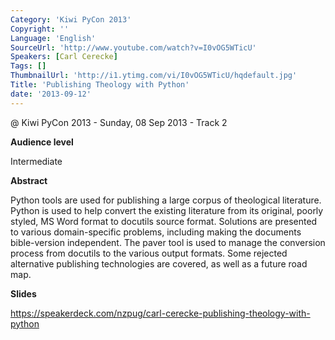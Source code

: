 ```yaml
---
Category: 'Kiwi PyCon 2013'
Copyright: ''
Language: 'English'
SourceUrl: 'http://www.youtube.com/watch?v=I0vOG5WTicU'
Speakers: [Carl Cerecke]
Tags: []
ThumbnailUrl: 'http://i1.ytimg.com/vi/I0vOG5WTicU/hqdefault.jpg'
Title: 'Publishing Theology with Python'
date: '2013-09-12'
---
```

@ Kiwi PyCon 2013 - Sunday, 08 Sep 2013 - Track 2

**Audience level**

Intermediate

**Abstract**

Python tools are used for publishing a large corpus of theological literature. Python is used to help convert the existing literature from its original, poorly styled, MS Word format to docutils source format. Solutions are presented to various domain-specific problems, including making the documents bible-version independent. The paver tool is used to manage the conversion process from docutils to the various output formats. Some rejected alternative publishing technologies are covered, as well as a future road map.

**Slides**

https://speakerdeck.com/nzpug/carl-cerecke-publishing-theology-with-python
